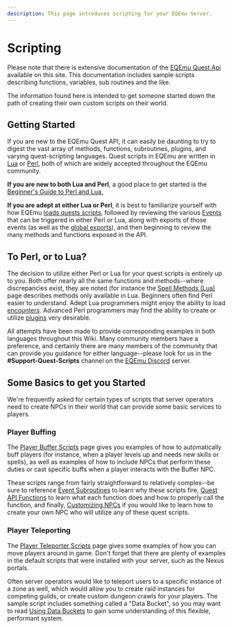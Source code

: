 ```yaml
---
description: This page introduces scripting for your EQEmu Server.
---
```


# Scripting

Please note that there is extensive documentation of the [EQEmu Quest Api](https://eqemu.gitbook.io/quest-api/) available on this site.  This documentation includes sample scripts describing functions, variables, sub routines and the like.  

The information found here is intended to get someone started down the path of creating their own custom scripts on their world.

## Getting Started

If you are new to the EQEmu Quest API, it can easily be daunting to try to digest the vast array of methods, functions, subroutines, plugins, and varying quest-scripting languages.  Quest scripts in EQEmu are written in [Lua](https://www.lua.org/) or [Perl](https://www.perl.org/), both of which are widely accepted throughout the EQEmu community.

**If you are new to both Lua and Perl**, a good place to get started is the [Beginner's Guide to Perl and Lua.](https://eqemu.gitbook.io/quest-api/methods/beginners-guide)

**If you are adept at either Lua or Perl**, it is best to familiarize yourself with how EQEmu [loads quests scripts](https://eqemu.gitbook.io/quest-api/methods/quest-loading), followed by reviewing the various [Events](https://eqemu.gitbook.io/quest-api/methods/events) that can be triggered in either Perl or Lua, along with  exports of those events (as well as the [global exports](https://eqemu.gitbook.io/quest-api/perl/exports)), and then beginning to review the many methods and functions exposed in the API.

## To Perl, or to Lua?

The decision to utilize either Perl or Lua for your quest scripts is entirely up to you.  Both offer nearly all the same functions and methods--where discrepancies exist, they are noted (for instance the [Spell Methods (Lua)](https://eqemu.gitbook.io/quest-api/methods/spell-methods-lua) page describes methods only available in Lua.  Beginners often find Perl easier to understand. Adept Lua programmers might enjoy the ability to load [encounters](encounters-lua.md).  Advanced Perl programmers may find the ability to create or utilize [plugins](https://eqemu.gitbook.io/quest-api/perl/plugins) very desirable.

All attempts have been made to provide corresponding examples in both languages throughout this Wiki.  Many community members have a preference, and certainly there are many members of the community that can provide you guidance for either language--please look for us in the **#Support-Quest-Scripts** channel on the [EQEmu Discord](https://discord.gg/QHsm7CD) server.

## Some Basics to get you Started

We're frequently asked for certain types of scripts that server operators need to create NPCs in their world that can provide some basic services to players. 

### Player Buffing

The [Player Buffer Scripts](player-buffer-scripts.md) page gives you examples of how to automatically buff players (for instance, when a player levels up and needs new skills or spells), as well as examples of how to include NPCs that perform these duties or cast specific buffs when a player interacts with the Buffer NPC.

These scripts range from fairly straightforward to relatively complex--be sure to reference [Event Subroutines](https://eqemu.gitbook.io/quest-api/events) to learn why these scripts fire, [Quest API Functions](https://docs.eqemu.io/quest-api/introduction/) to learn what each function does and how to properly call the function, and finally, [Customizing NPCs](../../../../server/npc/customizing-npcs) if you would like to learn how to create your own NPC who will utilize any of these quest scripts.

### Player Teleporting

The [Player Teleporter Scripts](../../../../server/scripting/player-teleporter-scripts) page gives some examples of how you can move players around in game.  Don't forget that there are plenty of examples in the default scripts that were installed with your server, such as the Nexus portals.  

Often server operators would like to teleport users to a specific instance of a zone as well, which would allow you to create raid instances for competing guilds, or create custom dungeon crawls for your players.  The sample script includes something called a "Data Bucket", so you may want to read [Using Data Buckets](using-data-buckets.md) to gain some understanding of this flexible, performant system.

